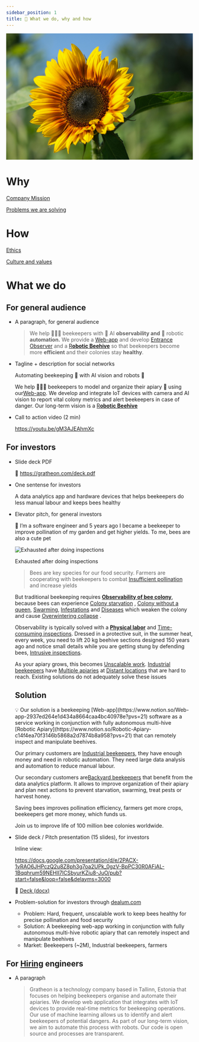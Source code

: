 ```yaml
---
sidebar_position: 1
title: 🌻 What we do, why and how
---
```

![](../pexels-nicky-18365421.jpg)
# Why

[Company Mission](https://www.notion.so/Company-Mission-e052619834d4474793e15f95dba6dd04?pvs=21)

[Problems we are solving](https://www.notion.so/Problems-we-are-solving-15a899e8bf10455c9ef903c6e269af2c?pvs=21) 

# How

[Ethics](https://www.notion.so/Ethics-524cc73d04b24958b6ae617e0c474fd6?pvs=21)

[Culture and values](https://www.notion.so/Culture-and-values-be3138c1cf0a4ebe8628f14448654682?pvs=21) 

# What we do

## For general audience

- A paragraph, for general audience
    
    
    > We help 🧑🏻‍🚀 beekeepers with 🐝 AI **observability and** 🤖 robotic **automation.** We provide a [Web-app](https://www.notion.so/Web-app-2937ed264e1d434a8664caa4bc40978e?pvs=21) and develop [Entrance Observer](https://www.notion.so/Entrance-Observer-b0319799ab7744dc928c08119de4fc43?pvs=21) and a [R**obotic Beehive**](https://www.notion.so/Robotic-Beehive-fd9559a2950b44bc8291972299ced18e?pvs=21) so that beekeepers become more **efficient** and their colonies stay **healthy**.
    > 
- Tagline + description for social networks
    
    Automating beekeeping 🐝 with AI vision and robots 🤖
    
    We help 🧑🏻‍🚀 beekeepers to model and organize their apiary 🐝 using our[Web-app](https://www.notion.so/Web-app-2937ed264e1d434a8664caa4bc40978e?pvs=21). We develop and integrate IoT devices with camera and AI vision to report vital colony metrics and alert beekeepers in case of danger. Our long-term vision is a [R**obotic Beehive**](https://www.notion.so/Robotic-Beehive-fd9559a2950b44bc8291972299ced18e?pvs=21)
    
- Call to action video (2 min)
    
    https://youtu.be/gM3AJEAhmXc
    

## For investors

- Slide deck PDF
    
    🚀 https://gratheon.com/deck.pdf
    
- One sentense for investors
    
    A data analytics app and hardware devices that helps beekeepers do less manual labour and keeps bees healthy
    
- Elevator pitch, for general investors
    
    
    <aside>
    📢 I’m a software engineer and 5 years ago I became a beekeeper to improve pollination of my garden and get higher yields. To me, bees are also a cute pet
    
    </aside>
    
    ![Exhausted after doing inspections](https://prod-files-secure.s3.us-west-2.amazonaws.com/6b3663fb-4bc2-4044-80e1-5d6ea956abef/049e6111-fe0c-4a30-8199-cf763008b15d/Untitled.png)
    
    Exhausted after doing inspections
    
    > Bees are key species for our food security. Farmers are cooperating with beekeepers to combat [Insufficient pollination](https://www.notion.so/Insufficient-pollination-93d31ab6309443f9bbe0a50f4b560188?pvs=21) and increase yields
    
    But traditional beekeeping requires [**Observability of bee colony**](https://www.notion.so/Observability-of-bee-colony-c7971983f26d4ff19da0ef3390c4871b?pvs=21), because bees can experience [Colony starvation](https://www.notion.so/Colony-starvation-9925e34207b94b7e9da10e0dcfdf6e47?pvs=21) , [Colony without a queen](https://www.notion.so/Colony-without-a-queen-1bfd4efcafef44fe9383b60796c1ea3f?pvs=21), [Swarming](https://www.notion.so/Swarming-13184fe7583e452dbbc8c4e57333ef97?pvs=21),  [Infestations](https://www.notion.so/Infestations-bb89fd9dc3674f14823447875ea60324?pvs=21) and [Diseases](https://www.notion.so/Diseases-2670014b9e2b461f9021f64f1314b6b0?pvs=21) which weaken the colony and cause [Overwintering collapse](https://www.notion.so/Overwintering-collapse-2ad3d296fc3a4d8aaaed3a04ccf262b2?pvs=21) .
    
    Observability is typically solved with a [**Physical labor**](https://www.notion.so/Physical-labor-b8861af7945c4cfea61020521ec26a27?pvs=21) and [Time-consuming inspections](https://www.notion.so/Time-consuming-inspections-f9ad947403a14eedaa4393dcf4a9bcca?pvs=21). Dressed in a protective suit, in the summer heat, every week, you need to lift 20 kg beehive sections designed 150 years ago and notice small details while you are getting stung by defending bees,  [Intrusive inspections](https://www.notion.so/Intrusive-inspections-a8cd7005f8e545dbbbba82f917c01c46?pvs=21).
    
    As your apiary grows, this becomes  [Unscalable work](https://www.notion.so/Unscalable-work-edf27023ac904c1d9e8b383924df12c3?pvs=21). [Industrial beekeepers](https://www.notion.so/Industrial-beekeepers-cf0c8af087cb456dbb72058b88a42db9?pvs=21)  have [Multiple apiaries](https://www.notion.so/Multiple-apiaries-31e17bc4e98c487aa53b57b670965bc5?pvs=21) at [Distant locations](https://www.notion.so/Distant-locations-2a2e75c03b294fc9949eed71f94bfe7d?pvs=21)  that are hard to reach. Existing solutions do not adequately solve these issues
    > 
    
    ## Solution
    
    <aside>
    💡 Our solution is a beekeeping [Web-app](https://www.notion.so/Web-app-2937ed264e1d434a8664caa4bc40978e?pvs=21) software as a service working in conjunction with fully autonomous multi-hive [Robotic Apiary](https://www.notion.so/Robotic-Apiary-c14f4ea70f3146b5868a2d7874b8a958?pvs=21)  that can remotely inspect and manipulate beehives.
    
    Our primary customers are [Industrial beekeepers](https://www.notion.so/Industrial-beekeepers-cf0c8af087cb456dbb72058b88a42db9?pvs=21), they have enough money and need in robotic automation. They need large data analysis and automation to reduce manual labour. 
    
    Our secondary customers are[Backyard beekeepers](https://www.notion.so/Backyard-beekeepers-3f32d134fa11467aad7f5015288a2efe?pvs=21)  that benefit from the data analytics platform. It allows to improve organization of their apiary and plan next actions to prevent starvation, swarming,  treat pests or harvest honey. 
    
    Saving bees improves pollination efficiency, farmers get more crops, beekeepers get more money, which funds us.
    
    Join us to improve life of 100 million bee colonies worldwide.
    
    </aside>
    

- Slide deck / Pitch presentation (15 slides), for investors
    
    Inline view:
    
    https://docs.google.com/presentation/d/e/2PACX-1vRAO6JHPczQ2u8Z8ph3g7oa2UPk_0gzV-BpPC30R0AFjAL-1Bqqhrum59NEHlI7lCSbyurKZiu8-JuO/pub?start=false&loop=false&delayms=3000
    
    🚀 [Deck (docx)](https://docs.google.com/presentation/d/e/2PACX-1vRAO6JHPczQ2u8Z8ph3g7oa2UPk_0gzV-BpPC30R0AFjAL-1Bqqhrum59NEHlI7lCSbyurKZiu8-JuO/pub?start=false&loop=false&delayms=3000)
    
- Problem-solution for investors through [dealum.com](http://dealum.com)
    - Problem: Hard, frequent, unscalable work to keep bees healthy for precise pollination and food security
    - Solution: A beekeeping web-app working in conjunction with fully autonomous multi-hive robotic apiary that can remotely inspect and manipulate beehives
    - Market: Beekeepers (~2M), Industrial beekeepers, farmers

## For [Hiring](https://www.notion.so/Hiring-113571b200ec4da09f6f9785d20a136e?pvs=21)  engineers

- A paragraph
    
    
    > Gratheon is a technology company based in Tallinn, Estonia that focuses on helping beekeepers organise and automate their apiaries. We develop web application that integrates with IoT devices to provide real-time metrics for beekeeping operations. Our use of machine learning allows us to identify and alert beekeepers of potential dangers. As part of our long-term vision, we aim to automate this process with robots. Our code is open source and processes are transparent.
    >
